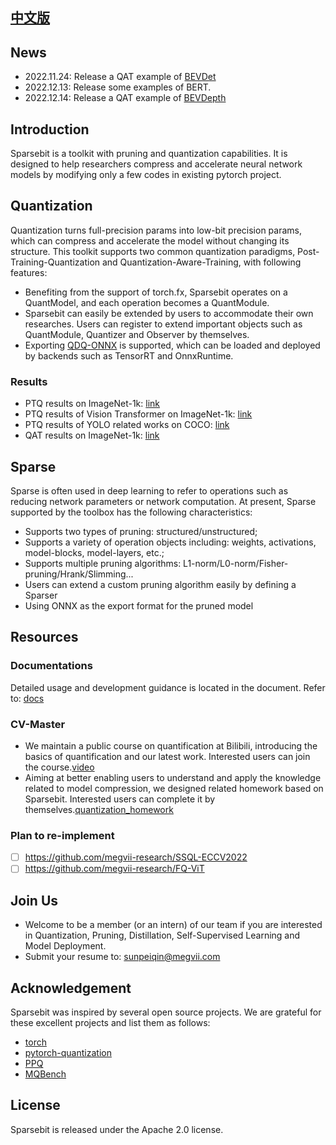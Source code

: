 ## [中文版](https://github.com/megvii-research/Sparsebit/blob/main/README_zh-CN.md)

## News
- 2022.11.24: Release a QAT example of [BEVDet](https://github.com/megvii-research/Sparsebit/blob/main/examples/quantization_aware_training/nuscenes/bevdet)
- 2022.12.13: Release some examples of BERT.
- 2022.12.14: Release a QAT example of [BEVDepth](https://github.com/megvii-research/Sparsebit/blob/main/examples/quantization_aware_training/nuscenes/bevdepth)


## Introduction
Sparsebit is a toolkit with pruning and quantization capabilities. It is designed to help researchers compress and accelerate neural network models by modifying only a few codes in existing pytorch project.

## Quantization 
Quantization turns full-precision params into low-bit precision params, which can compress and accelerate the model without changing its structure. This toolkit supports two common quantization paradigms, Post-Training-Quantization and Quantization-Aware-Training, with following features:

- Benefiting from the support of torch.fx, Sparsebit operates on a QuantModel, and each operation becomes a QuantModule.
- Sparsebit can easily be extended by users to accommodate their own researches. Users can register to extend important objects such as QuantModule, Quantizer and Observer by themselves.
- Exporting [QDQ-ONNX](https://onnxruntime.ai/docs/tutorials/mobile/helpers/#qdq-format-model-helpers) is supported, which can be loaded and deployed by backends such as TensorRT and OnnxRuntime.

### Results
- PTQ results on ImageNet-1k: [link](https://github.com/megvii-research/Sparsebit/blob/main/examples/post_training_quantization/imagenet1k/basecase/README.md)
- PTQ results of Vision Transformer on ImageNet-1k: [link](https://github.com/megvii-research/Sparsebit/blob/main/examples/post_training_quantization/imagenet1k/deit/README.md)
- PTQ results of YOLO related works on COCO: [link](https://github.com/megvii-research/Sparsebit/blob/main/examples/post_training_quantization/coco2017/yolo_series/README.md)
- QAT results on ImageNet-1k: [link](https://github.com/megvii-research/Sparsebit/blob/main/examples/quantization_aware_training/imagenet1k/README.md)

## Sparse 
Sparse is often used in deep learning to refer to operations such as reducing network parameters or network computation. At present, Sparse supported by the toolbox has the following characteristics:

- Supports two types of pruning: structured/unstructured;
- Supports a variety of operation objects including: weights, activations, model-blocks, model-layers, etc.;
- Supports multiple pruning algorithms: L1-norm/L0-norm/Fisher-pruning/Hrank/Slimming...
- Users can extend a custom pruning algorithm easily by defining a Sparser
- Using ONNX as the export format for the pruned model


## Resources
### Documentations
Detailed usage and development guidance is located in the document. Refer to: [docs](https://sparsebit.readthedocs.io/en/latest/)

### CV-Master
- We maintain a public course on quantification at Bilibili, introducing the basics of quantification and our latest work. Interested users can join the course.[video](https://www.bilibili.com/video/BV13a411p7PC?p=1&vd_source=f746210dbb726509198fbec99dfe7367)
- Aiming at better enabling users to understand and apply the knowledge related to model compression, we designed related homework based on Sparsebit. Interested users can complete it by themselves.[quantization\_homework](https://github.com/megvii-research/Sparsebit/blob/homeworks/homeworks/quant_homework.md)

### Plan to re-implement
* [ ] https://github.com/megvii-research/SSQL-ECCV2022
* [ ] https://github.com/megvii-research/FQ-ViT

## Join Us
- Welcome to be a member (or an intern) of our team if you are interested in Quantization, Pruning, Distillation, Self-Supervised Learning and Model Deployment.
- Submit your resume to: sunpeiqin@megvii.com

## Acknowledgement
Sparsebit was inspired by several open source projects. We are grateful for these excellent projects and list them as follows:
- [torch](https://github.com/pytorch/pytorch/tree/master/torch/quantization)
- [pytorch-quantization](https://github.com/NVIDIA/TensorRT/tree/master/tools/pytorch-quantization)
- [PPQ](https://github.com/openppl-public/ppq)
- [MQBench](https://github.com/ModelTC/MQBench)


## License
Sparsebit is released under the Apache 2.0 license.
